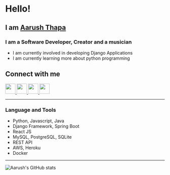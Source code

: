 
# Hello!

## I am [Aarush Thapa](https://aarushthapa.com.np/)

### I am a Software Developer, Creator and a musician

- I am currently involved in developing Django Applications
- I am currently learning more about python programming

## Connect with me
[<img height="32" width="32" src="https://cdn.jsdelivr.net/npm/simple-icons@v4/icons/linkedin.svg" />
](https://www.linkedin.com/in/aarush-thapa/) 
[<img height="32" width="32" src="https://cdn.jsdelivr.net/npm/simple-icons@v4/icons/instagram.svg" />
](https://www.instagram.com/aarush_thapa_/)
[<img height="32" width="32" src="https://cdn.jsdelivr.net/npm/simple-icons@v4/icons/facebook.svg" />
](https://www.facebook.com/aarush.thapa)
[<img height="32" width="32" src="https://cdn.jsdelivr.net/npm/simple-icons@v4/icons/behance.svg" />
](https://www.behance.net/aarushthapa)

___

### Language and Tools
* Python, Javascript, Java
* Django Framework, Spring Boot
* React JS
* MySQL, PostgreSQL, SQLite
* REST API 
* AWS, Heroku
* Docker 

___

![Aarush's GitHub stats](https://github-readme-stats.vercel.app/api?username=AarushThapa&count_private=true&show_icons=true&theme=radical)
